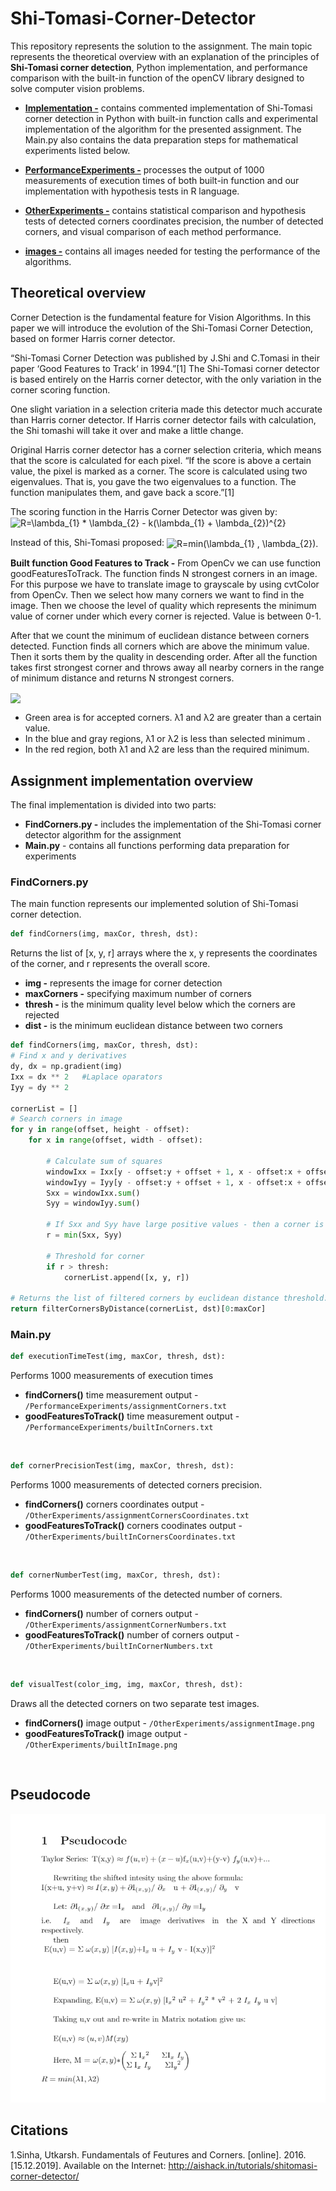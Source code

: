 # Shi-Tomasi-Corner-Detector
This repository represents the solution to the assignment.  The main topic represents the theoretical overview with an explanation of the principles of **Shi-Tomasi corner detection**,  Python implementation, and performance comparison with the built-in function of the openCV library designed to solve computer vision problems.


* **<a href="https://github.com/Coder-mano/Shi-Tomasi-Corner-Detector/tree/master/Implementation">Implementation -</a>** contains commented implementation of Shi-Tomasi corner detection in Python with built-in function calls and experimental implementation of the algorithm for the presented assignment. The Main.py also contains the data preparation steps for mathematical experiments listed below.

* **<a href="https://github.com/Coder-mano/Shi-Tomasi-Corner-Detector/tree/master/PerformanceExperiments">PerformanceExperiments -</a>** processes the output of 1000 measurements of execution times of both built-in function and our implementation with hypothesis tests in R language. 

* **<a href="https://github.com/Coder-mano/Shi-Tomasi-Corner-Detector/tree/master/OtherExperiments">OtherExperiments -</a>** contains statistical comparison and hypothesis tests of detected corners coordinates precision, the number of detected corners, and visual comparison of each method performance. 

* **<a href="https://github.com/Coder-mano/Shi-Tomasi-Corner-Detector/tree/master/images">images -</a>** contains all images needed for testing the performance of the algorithms.


## Theoretical overview

Corner Detection is the fundamental feature for Vision Algorithms. In this paper we will introduce the evolution of the Shi-Tomasi Corner Detection, based on former Harris corner detector.  

“Shi-Tomasi Corner Detection was published by J.Shi and C.Tomasi in their paper ‘Good Features to Track‘ in 1994.”[1] The Shi-Tomasi corner detector is based entirely on the Harris corner detector, with the only variation in the corner scoring function.

One slight variation in a selection criteria made this detector much accurate than Harris corner detector. If Harris corner detector fails with calculation, the Shi tomashi will take it over and make a little change.

Original Harris corner detector has a corner selection criteria, which means that the score is calculated for each pixel. “If the score is above a certain value, the pixel is marked as a corner. The score is calculated using two eigenvalues. That is, you gave the two eigenvalues to a function. The function manipulates them, and gave back a score.”[1]


The scoring function in the Harris Corner Detector was given by: 
<img src="https://latex.codecogs.com/svg.latex?\inline&space;\dpi{150}&space;\fn_phv&space;R=\lambda_{1}&space;*&space;\lambda_{2}&space;-&space;k(\lambda_{1}&space;&plus;&space;\lambda_{2})^{2}" title="R=\lambda_{1} * \lambda_{2} - k(\lambda_{1} + \lambda_{2})^{2}" align="center" />

Instead of this, Shi-Tomasi proposed:
<img src="https://latex.codecogs.com/svg.latex?\inline&space;\dpi{150}&space;\fn_phv&space;R=min(\lambda_{1}&space;,&space;\lambda_{2})." title="R=min(\lambda_{1} , \lambda_{2})." align="center" />

**Built function Good Features to Track -**
From OpenCv we can use function goodFeaturesToTrack. The function finds N strongest corners in an image. For this purpose we have to translate image to grayscale  by using cvtColor from OpenCv. Then we select how many corners we want to find in the image. Then we choose the level of quality which represents the minimum value of corner under which every corner is rejected. Value is between 0-1.

After that we count the minimum of euclidean distance between corners detected. Function finds all corners which are above the minimum value. Then it sorts them by the quality in descending order. After all the function takes first strongest corner and throws away all nearby corners in the range of minimum distance and returns N strongest corners.


<img src="http://aishack.in/static/img/tut/shi-tomasi-region1.jpg" align="center" />

 - Green area is for accepted corners. λ1 and λ2 are greater than a certain value. 
 - In the blue and gray regions, λ1 or λ2 is less than selected minimum .
 - In the red region, both λ1 and λ2 are less than the required minimum.


## Assignment implementation overview


The final implementation is divided into two parts:
* **FindCorners.py -** includes the implementation of the Shi-Tomasi corner detector algorithm for the assignment
* **Main.py** - contains all functions performing data preparation for experiments


### FindCorners.py
The main function represents our implemented solution of Shi-Tomasi corner detection.

```python
def findCorners(img, maxCor, thresh, dst):
```
Returns the list of [x, y, r] arrays where the x, y represents the coordinates of the corner, and r represents the overall score.

* **img -** represents the image for corner detection
* **maxCorners -** specifying maximum number of corners
* **thresh -** is the minimum quality level below which the corners are rejected
* **dist -** is the minimum euclidean distance between two corners

```python
def findCorners(img, maxCor, thresh, dst):
# Find x and y derivatives
dy, dx = np.gradient(img)
Ixx = dx ** 2   #Laplace oparators
Iyy = dy ** 2

cornerList = []
# Search corners in image
for y in range(offset, height - offset):
    for x in range(offset, width - offset):
    
        # Calculate sum of squares
        windowIxx = Ixx[y - offset:y + offset + 1, x - offset:x + offset + 1]
        windowIyy = Iyy[y - offset:y + offset + 1, x - offset:x + offset + 1]
        Sxx = windowIxx.sum()
        Syy = windowIyy.sum()

        # If Sxx and Syy have large positive values - then a corner is found.
        r = min(Sxx, Syy)
        
        # Threshold for corner
        if r > thresh:
            cornerList.append([x, y, r])

# Returns the list of filtered corners by euclidean distance threshold.
return filterCornersByDistance(cornerList, dst)[0:maxCor]
```

### Main.py
```python
def executionTimeTest(img, maxCor, thresh, dst):
```
Performs 1000 measurements of execution times
* **findCorners()** time measurement output - `/PerformanceExperiments/assignmentCorners.txt`
* **goodFeaturesToTrack()** time measurement output - `/PerformanceExperiments/builtInCorners.txt`

<br/>

```python
def cornerPrecisionTest(img, maxCor, thresh, dst):
```
Performs 1000 measurements of detected corners precision.
* **findCorners()** corners coordinates output - `/OtherExperiments/assignmentCornersCoordinates.txt`
* **goodFeaturesToTrack()** corners coodinates output - `/OtherExperiments/builtInCornersCoordinates.txt`

<br/>

```python
def cornerNumberTest(img, maxCor, thresh, dst):
```
Performs 1000 measurements of the detected number of corners.
* **findCorners()** number of corners output - `/OtherExperiments/assignmentCornerNumbers.txt`
* **goodFeaturesToTrack()** number of corners output - `/OtherExperiments/builtInCornerNumbers.txt`

<br/>

```python
def visualTest(color_img, img, maxCor, thresh, dst):
```
Draws all  the detected corners on two separate test images.
* **findCorners()** image output - `/OtherExperiments/assignmentImage.png`
* **goodFeaturesToTrack()** image output - `/OtherExperiments/builtInImage.png`

<br/>

## Pseudocode
<img src="https://github.com/Coder-mano/Shi-Tomasi-Corner-Detector/blob/master/PseudocodeShi-Tomashi.png"/>
 
## Citations
1.Sinha, Utkarsh. Fundamentals of Feutures and Corners. [online]. 2016. [15.12.2019]. Available on the Internet: <http://aishack.in/tutorials/shitomasi-corner-detector/>



